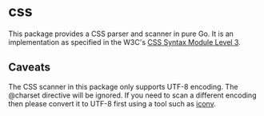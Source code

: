 css
===

This package provides a CSS parser and scanner in pure Go. It is an
implementation as specified in the W3C's [CSS Syntax Module Level 3](css3-syntax).

[css3-syntax]: http://www.w3.org/TR/css3-syntax/


## Caveats

The CSS scanner in this package only supports UTF-8 encoding. The @charset
directive will be ignored. If you need to scan a different encoding then
please convert it to UTF-8 first using a tool such as [iconv][iconv].

[iconv]: http://en.wikipedia.org/wiki/Iconv
